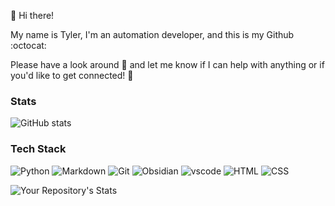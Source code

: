 👋 Hi there!

My name is Tyler, I'm an automation developer, and this is my Github :octocat:

Please have a look around :eyes: and let me know if I can help with anything or if you'd like to get connected! 🤝

### Stats
![GitHub stats](https://github-readme-stats.vercel.app/api?username=tteschon&hide=stars&theme=transparent)

### Tech Stack

![Python](https://img.shields.io/badge/python-3670A0?style=for-the-badge&logo=python&logoColor=white)
![Markdown](https://img.shields.io/badge/Markdown-000000?style=for-the-badge&logo=markdown&logoColor=white)
![Git](https://img.shields.io/badge/git-%23F05033.svg?style=for-the-badge&logo=git&logoColor=white)
![Obsidian](https://img.shields.io/badge/-Obsidian-orange?style=for-the-badge&logo=obsidian&color=483699)
![vscode](https://img.shields.io/badge/Visual--Studio--Code-007ACC?style=for-the-badge&logo=visual-studio-code&logoColor=white)
![HTML](https://img.shields.io/badge/HTML5-E34F26?style=for-the-badge&logo=html5&logoColor=white)
![CSS](https://img.shields.io/badge/CSS3-1572B6?style=for-the-badge&logo=css3&logoColor=white)

![Your Repository's Stats](https://github-readme-stats.vercel.app/api/top-langs/?username=tteschon&theme=transparent&layout=compact)
